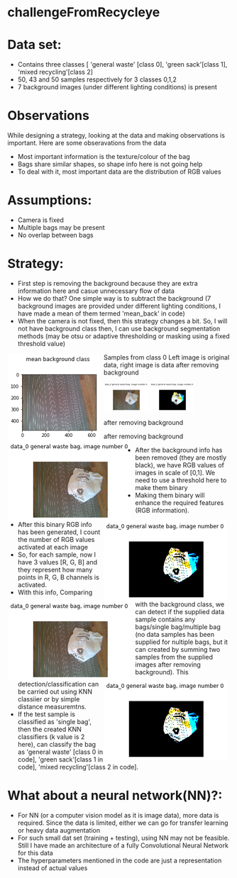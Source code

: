 # challengeFromRecycleye


# Data set:

- Contains three classes [ 'general waste' [class 0], 'green sack'[class 1], 'mixed recycling'[class 2]
- 50, 43 and 50 samples respectively for 3 classes 0,1,2
- 7 background images (under different lighting conditions) is present 


# Observations
While designing a strategy, looking at the data and making observations is important. 
Here are some obseravations from the data
  - Most important information is the texture/colour of the bag
  - Bags share similar shapes, so shape info here is not going help
  - To deal with it, most important data are the distribution of RGB values

# Assumptions: 
- Camera is fixed
- Multiple bags may be present
- No overlap between bags
# Strategy: 

  - First step is removing the background because they are extra information here and casue unnecessary flow of data
  - How we do that? One simple way is to subtract the background (7 background images are provided under different lighting conditions, I have made a mean of them termed 'mean_back' in code)
  - When the camera is not fixed, then this strategy changes a bit. So, I will not have background class then, I can use background segmentation methods (may be otsu or adaptive thresholding or masking using a fixed threshold value)  

<img src="image_samples/back.png"
     alt="Markdown Monster icon"
     style="float: left; margin-right: 10px;" />

Samples from class 0
Left image is original data, right image is data after removing background

<p float="left">
  <img src="image_samples/Bag0.png" width="100" />
  <img src="image_samples/Bag0_without_background.png" width="100" /> 
  
</p>
<img src="image_samples/Bag0.png"
     alt="Markdown Monster icon"
     style="float: left; margin-right: 10px;" />

  after removing background 

<img src="image_samples/Bag0_without_background.png"
     alt="Markdown Monster icon"
     style="float: right; margin-right: 10px;" />

<img src="image_samples/Bag0.png"
     alt="Markdown Monster icon"
     style="float: left; margin-right: 10px;" />

  after removing background 

<img src="image_samples/Bag0_without_background.png"
     alt="Markdown Monster icon"
     style="float: right; margin-right: 10px;" />

  - After the background info has been removed (they are mostly black), we have RGB values of images in scale of [0,1]. We need to use a threshold here to make them binary
  - Making them binary will enhance the required features (RGB information). 
  - After this binary RGB info has been generated, I count the number of RGB values activated at each image
  - So, for each sample, now I have 3 values [R, G, B] and they represent how many points in R, G, B channels is activated. 
  - With this info, Comparing with the background class, we can detect if the supplied data sample contains any bags/single bag/multiple bag (no data samples has been supplied for nultiple bags, but it can created by summing two samples from the supplied images after removing background). This detection/classification can be carried out using KNN classiier or by simple distance measuremtns.
  - If the test sample is classified as 'single bag', then the created KNN classifiers (k value is 2 here), can classify the bag as 'general waste' [class 0 in code], 'green sack'[class 1 in code], 'mixed recycling'[class 2 in code].


# What about a neural network(NN)?:
  - For NN (or a computer vision model as it is image data), more data is required. Since the data is limited, either we can go for transfer learning or heavy data augmentation
  - For such small dat set (training + testing), using NN may not be feasible. Still I have made an architecture of a fully Convolutional Neural Network for this data
  - The hyperparameters mentioned in the code are just a representation instead of actual values
